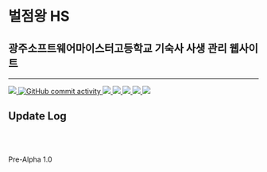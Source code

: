 # 벌점왕 HS
## 광주소프트웨어마이스터고등학교 기숙사 사생 관리 웹사이트
<hr>

<a href="http://벌점왕hs.com" alt="GoWebSite">
<img src="https://img.shields.io/github/license/createmohun/Dormitory_Management.svg?style=flat-square" />
<img alt="GitHub commit activity" src="https://img.shields.io/github/commit-activity/m/createmohun/Dormitory_Management.svg">
<img src="https://img.shields.io/github/last-commit/createmohun/Dormitory_Management.svg?url=http://www.벌점왕hs.com&style=flat-square" />
<img src="https://img.shields.io/github/languages/count/createmohun/Dormitory_Management.svg?url=http://www.벌점왕hs.com&style=flat-square" />
<img src="https://img.shields.io/github/languages/top/createmohun/Dormitory_Management.svg?url=http://www.벌점왕hs.com&style=flat-square" />
<img src="https://img.shields.io/github/repo-size/createmohun/Dormitory_Management.svg?url=http://www.벌점왕hs.com&style=flat-square" />
<img src="https://img.shields.io/badge/Website-Go-brightgreen.svg?url=http://www.벌점왕hs.com&style=flat-square" />
</a>

## Update Log
<br><br>

Pre-Alpha 1.0

